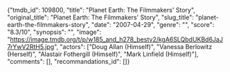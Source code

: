 {"tmdb_id": 109800, "title": "Planet Earth: The Filmmakers' Story", "original_title": "Planet Earth: The Filmmakers' Story", "slug_title": "planet-earth-the-filmmakers-story", "date": "2007-04-29", "genre": "", "score": "8.3/10", "synopsis": "", "image": "https://image.tmdb.org/t/p/w185_and_h278_bestv2/kgA6SLQbdUKBd6JaJ7rYwV2RtH5.jpg", "actors": ["Doug Allan (Himself)", "Vanessa Berlowitz (Herself)", "Alastair Fothergill (Himself)", "Mark Linfield (Himself)"], "comments": [], "recommandations_id": []}